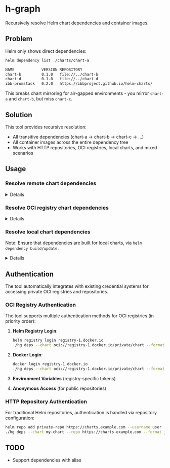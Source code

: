 # h-graph

Recursively resolve Helm chart dependencies and container images.

## Problem

Helm only shows direct dependencies:

```bash
helm dependency list ./charts/chart-a                                              

NAME            VERSION REPOSITORY                                      STATUS
chart-b         0.1.0   file://../chart-b                               ok    
chart-d         0.1.0   file://../chart-d                               ok    
ibb-promstack   0.2.0   https://ibbproject.github.io/helm-charts/       ok 
```

This breaks chart mirroring for air-gapped environments - you mirror `chart-a` and `chart-b`, but miss `chart-c`.

## Solution

This tool provides recursive resolution:
- All transitive dependencies (chart-a -> chart-b -> chart-c -> ...)
- All container images across the entire dependency tree
- Works with HTTP repositories, OCI registries, local charts, and mixed scenarios

## Usage

### Resolve remote chart dependencies

<details>

```bash
./hg deps --chart ibb-promstack --repo https://ibbproject.github.io/helm-charts/ --format json
{
  "chart": {
    "name": "ibb-promstack",
    "version": "",
    "repository": "https://ibbproject.github.io/helm-charts/"
  },
  "dependencies": [
    {
      "name": "ibb-promstack",
      "version": "0.2.0",
      "repository": "https://ibbproject.github.io/helm-charts/"
    },
    {
      "name": "kube-prometheus-stack",
      "version": "67.9.0",
      "repository": "https://prometheus-community.github.io/helm-charts"
    },
    {
      "name": "kube-state-metrics",
      "version": "5.28.1",
      "repository": "https://prometheus-community.github.io/helm-charts"
    },
    {
      "name": "prometheus-node-exporter",
      "version": "4.43.1",
      "repository": "https://prometheus-community.github.io/helm-charts"
    },
    {
      "name": "grafana",
      "version": "8.8.6",
      "repository": "https://grafana.github.io/helm-charts"
    }
  ],
  "images": [
    {
      "name": "docker.io/grafana/grafana:11.4.1",
      "source": "grafana"
    },
    {
      "name": "quay.io/prometheus/node-exporter:v1.8.2",
      "source": "prometheus-node-exporter"
    },
    {
      "name": "quay.io/kiwigrid/k8s-sidecar:1.28.0",
      "source": "kube-prometheus-stack"
    },
    {
      "name": "docker.io/grafana/grafana:11.4.0",
      "source": "kube-prometheus-stack"
    },
    {
      "name": "registry.k8s.io/kube-state-metrics/kube-state-metrics:v2.14.0",
      "source": "kube-state-metrics"
    },
    {
      "name": "quay.io/prometheus-operator/prometheus-operator:v0.79.2",
      "source": "kube-prometheus-stack"
    }
  ],
  "summary": {
    "total_dependencies": 5,
    "total_images": 6,
    "generated_at": "2025-08-16T16:03:05.199626+03:00"
  },
  "skipped_charts": [
    {
      "name": "crds",
      "version": "0.0.0",
      "repository": ""
    }
  ]
}
```

</details>

### Resolve OCI registry chart dependencies

<details>

```bash
# Resolve OCI chart with transitive dependencies
./hg deps --chart oci://registry-1.docker.io/bitnamicharts/airflow --version 25.0.1 --format json
{
  "chart": {
    "name": "oci://registry-1.docker.io/bitnamicharts/airflow",
    "version": "25.0.1",
    "repository": ""
  },
  "dependencies": [
    {
      "name": "airflow",
      "version": "25.0.1",
      "repository": "oci://registry-1.docker.io/bitnamicharts"
    },
    {
      "name": "redis",
      "version": "22.0.3",
      "repository": "oci://registry-1.docker.io/bitnamicharts"
    },
    {
      "name": "common",
      "version": "2.31.4",
      "repository": "oci://registry-1.docker.io/bitnamicharts"
    },
    {
      "name": "postgresql",
      "version": "16.7.26",
      "repository": "oci://registry-1.docker.io/bitnamicharts"
    }
  ],
  "images": [
    {
      "name": "docker.io/bitnami/redis:8.2.0-debian-12-r0",
      "source": "redis"
    },
    {
      "name": "docker.io/bitnami/postgresql:17.6.0-debian-12-r0",
      "source": "postgresql"
    },
    {
      "name": "docker.io/bitnami/airflow:3.0.4-debian-12-r1",
      "source": "airflow"
    },
    {
      "name": "docker.io/bitnami/postgresql:17.5.0-debian-12-r20",
      "source": "airflow"
    }
  ],
  "summary": {
    "total_dependencies": 4,
    "total_images": 4,
    "generated_at": "2025-08-16T19:48:29.53179+03:00"
  },
  "skipped_charts": []
}

# Also works without explicit version (uses latest)
./hg deps --chart oci://registry-1.docker.io/bitnamicharts/airflow --format json
```

</details>

### Resolve local chart dependencies

Note: Ensure that dependencies are built for local charts, via `helm dependency build/update`.

<details>

```bash
$ ./hg deps --chart ./charts/chart-a --format json | jq
Resolving chart dependencies...
Completed. Found 10 dependencies.
{
  "chart": {
    "name": "./charts/chart-a",
    "version": "",
    "repository": ""
  },
  "dependencies": [
    {
      "name": "chart-b",
      "version": "0.1.0",
      "repository": "file://../chart-b"
    },
    {
      "name": "chart-c",
      "version": "0.1.0",
      "repository": "file://../chart-c"
    },
    {
      "name": "chart-d",
      "version": "0.1.0",
      "repository": "file://../chart-d"
    },
    {
      "name": "ibb-promstack",
      "version": "0.2.0",
      "repository": "https://ibbproject.github.io/helm-charts/"
    },
    {
      "name": "kube-prometheus-stack",
      "version": "67.9.0",
      "repository": "https://prometheus-community.github.io/helm-charts"
    },
    {
      "name": "crds",
      "version": "0.0.0",
      "repository": ""
    },
    {
      "name": "kube-state-metrics",
      "version": "5.28.1",
      "repository": "https://prometheus-community.github.io/helm-charts"
    },
    {
      "name": "prometheus-node-exporter",
      "version": "4.43.1",
      "repository": "https://prometheus-community.github.io/helm-charts"
    },
    {
      "name": "grafana",
      "version": "8.8.6",
      "repository": "https://grafana.github.io/helm-charts"
    },
    {
      "name": "prometheus-windows-exporter",
      "version": "0.7.1",
      "repository": "https://prometheus-community.github.io/helm-charts"
    }
  ],
  "images": [
    {
      "name": "chart-a-image:1.16.0",
      "source": "/Users/buraksekili/projects/helm-dep-resolver/charts/chart-a"
    },
    {
      "name": "chart-c-image:1.16.0",
      "source": "chart-c"
    },
    {
      "name": "quay.io/prometheus/node-exporter:v1.8.2",
      "source": "prometheus-node-exporter"
    },
    {
      "name": "nginx:1.16.0",
      "source": "chart-d"
    },
    {
      "name": "quay.io/kiwigrid/k8s-sidecar:1.28.0",
      "source": "kube-prometheus-stack"
    },
    {
      "name": "quay.io/prometheus-operator/prometheus-operator:v0.79.2",
      "source": "kube-prometheus-stack"
    },
    {
      "name": "docker.io/grafana/grafana:11.4.1",
      "source": "grafana"
    },
    {
      "name": "chart-a-init-container",
      "source": "/Users/buraksekili/projects/helm-dep-resolver/charts/chart-a"
    },
    {
      "name": "docker.io/grafana/grafana:11.4.0",
      "source": "kube-prometheus-stack"
    },
    {
      "name": "registry.k8s.io/kube-state-metrics/kube-state-metrics:v2.14.0",
      "source": "kube-state-metrics"
    },
    {
      "name": "ghcr.io/prometheus-community/windows-exporter:0.29.2",
      "source": "prometheus-windows-exporter"
    }
  ],
  "summary": {
    "total_dependencies": 10,
    "total_images": 11,
    "generated_at": "2025-08-20T13:26:06.271464+03:00"
  },
  "skipped_charts": []
}
```

</details>

## Authentication

The tool automatically integrates with existing credential systems for accessing private OCI registries and repositories.

### OCI Registry Authentication

The tool supports multiple authentication methods for OCI registries (in priority order):

1. **Helm Registry Login**:
   ```bash
   helm registry login registry-1.docker.io
   ./hg deps --chart oci://registry-1.docker.io/private/chart --format json
   ```

2. **Docker Login**:
   ```bash
   docker login registry-1.docker.io
   ./hg deps --chart oci://registry-1.docker.io/private/chart --format json
   ```

3. **Environment Variables** (registry-specific tokens)

4. **Anonymous Access** (for public repositories)

### HTTP Repository Authentication

For traditional Helm repositories, authentication is handled via repository configuration:

```bash
helm repo add private-repo https://charts.example.com --username user --password pass
./hg deps --chart my-chart --repo https://charts.example.com --format json
```

## TODO

- Support dependencies with alias
 